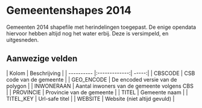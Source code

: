 Gemeentenshapes 2014
====================

Gemeenten 2014 shapefile met herindelingen toegepast. De enige opendata hiervoor hebben altijd nog het water erbij. Deze is versimpeld, en uitgesneden.

## Aanwezige velden

| Kolom | Beschrijving | 
| ---------- |:-------------:| -----:|
| CBSCODE | CSB code van de gemeente |
| GEO_ENCODE | De encoded versie van de polygon |
| INWONERAAN | Aantal inwoners van de gemeente volgens CBS | 
| PROVINCIE | Provincie van de gemeente | 
| TITEL | Gemeente naam | 
| TITEL_KEY | Url-safe titel | 
| WEBSITE | Website (niet altijd gevuld) | 

